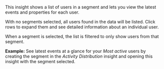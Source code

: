 This insight shows a list of users in a segment and lets you view the
latest events and properties for each user.

With no segments selected, all users found in the data will be
listed. Click rows to expand them and see detailed information about
an individual user.

When a segment is selected, the list is filtered to only show users
from that segment.

**Example:** See latest events at a glance for your *Most active*
users by creating the segment in the *Activity Distribution* insight and opening this insight with the segment selected.
